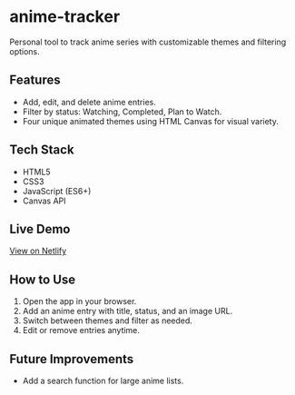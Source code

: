 # anime-tracker

Personal tool to track anime series with customizable themes and filtering options.

## Features
- Add, edit, and delete anime entries.
- Filter by status: Watching, Completed, Plan to Watch.
- Four unique animated themes using HTML Canvas for visual variety.

## Tech Stack
- HTML5
- CSS3
- JavaScript (ES6+)
- Canvas API

## Live Demo
[View on Netlify]()


## How to Use
1. Open the app in your browser.
2. Add an anime entry with title, status, and an image URL.
3. Switch between themes and filter as needed.
4. Edit or remove entries anytime.

## Future Improvements
- Add a search function for large anime lists.
